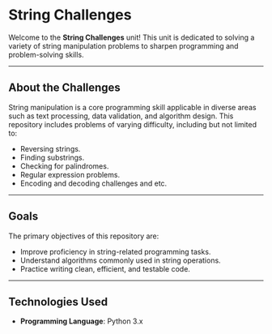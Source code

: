 # String Challenges

Welcome to the **String Challenges** unit! This unit is dedicated to solving a variety of string manipulation problems to sharpen programming and problem-solving skills.

---

## About the Challenges

String manipulation is a core programming skill applicable in diverse areas such as text processing, data validation, and algorithm design. This repository includes problems of varying difficulty, including but not limited to:

- Reversing strings.
- Finding substrings.
- Checking for palindromes.
- Regular expression problems.
- Encoding and decoding challenges and etc.

---

## Goals

The primary objectives of this repository are:

- Improve proficiency in string-related programming tasks.
- Understand algorithms commonly used in string operations.
- Practice writing clean, efficient, and testable code.

---

## Technologies Used

- **Programming Language**: Python 3.x

